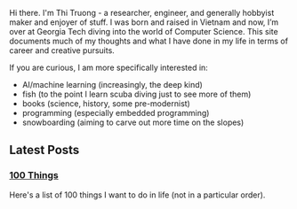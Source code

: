 Hi there. I'm Thi Truong - a researcher, engineer, and generally hobbyist maker and enjoyer of stuff. 
I was born and raised in Vietnam and now, I’m over at Georgia Tech diving into the world of Computer Science. This site documents much of my thoughts and what I have done in my life in terms of career and creative pursuits.

If you are curious, I am more specifically interested in:
- AI/machine learning (increasingly, the deep kind)
- fish (to the point I learn scuba diving just to see more of them)
- books (science, history, some pre-modernist)
- programming (especially embedded programming)
- snowboarding (aiming to carve out more time on the slopes)

## Latest Posts

### [100 Things](https://www.about-thi.com/100things.html)
Here's a list of 100 things I want to do in life (not in a particular order).

